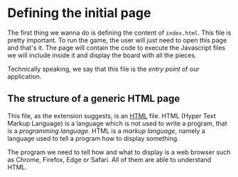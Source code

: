 # Defining the initial page

The first thing we wanna do is defining the content of `index.html`. This file is pretty important. To run the game, the user will just need to open this page and that's it. The page will contain the code to execute the Javascript files we will include inside it and display the board with all the pieces.

Technically speaking, we say that this file is the _entry point_ of our application.

## The structure of a generic HTML page
This file, as the extension suggests, is an [HTML](https://developer.mozilla.org/en-US/docs/Web/HTML) file. HTML (Hyper Text Markup Language) is a language which is not used to write a program, that is a _programming language_. HTML is a _markup language_, namely a language used to tell a program how to display something.

The program we need to tell how and what to display is a web browser such as Chrome, Firefox, Edge or Safari. All of them are able to understand HTML.